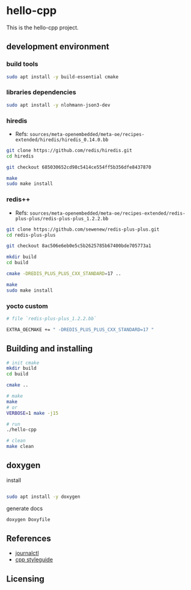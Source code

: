 # hello-cpp

This is the hello-cpp project.

## development environment

### build tools

```bash
sudo apt install -y build-essential cmake
```

### libraries dependencies

```bash
sudo apt install -y nlohmann-json3-dev
```

### hiredis

- Refs: `sources/meta-openembedded/meta-oe/recipes-extended/hiredis/hiredis_0.14.0.bb`

```bash
git clone https://github.com/redis/hiredis.git
cd hiredis

git checkout 685030652cd98c5414ce554ff5b356dfe8437870

make
sudo make install

```

### redis++

- Refs: `sources/meta-openembedded/meta-oe/recipes-extended/redis-plus-plus/redis-plus-plus_1.2.2.bb`

```bash
git clone https://github.com/sewenew/redis-plus-plus.git
cd redis-plus-plus

git checkout 8ac506e6eb0e5c5b2625785b67400bde705773a1

mkdir build
cd build

cmake -DREDIS_PLUS_PLUS_CXX_STANDARD=17 ..

make
sudo make install

```

### yocto custom

```bash
# file `redis-plus-plus_1.2.2.bb`

EXTRA_OECMAKE += " -DREDIS_PLUS_PLUS_CXX_STANDARD=17 "
```

## Building and installing

```bash
# init cmake
mkdir build
cd build

cmake ..

# make
make
# or
VERBOSE=1 make -j15

# run
./hello-cpp

# clean
make clean
```

## doxygen

install

```bash

sudo apt install -y doxygen
```

generate docs

```bash
doxygen Doxyfile

```

## References

- [journalctl](https://www.freedesktop.org/software/systemd/man/journalctl.html)
- [cpp styleguide](https://google.github.io/styleguide/cppguide.html)

## Licensing
